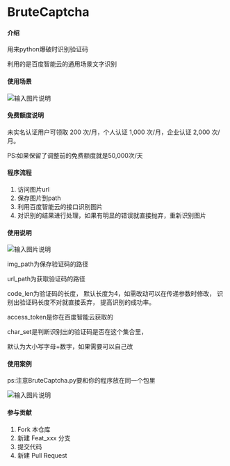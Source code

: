 # BruteCaptcha

#### 介绍

用来python爆破时识别验证码

利用的是百度智能云的通用场景文字识别


#### 使用场景

![输入图片说明](https://images.gitee.com/uploads/images/2021/1030/092956_564f52c5_9789316.png "屏幕截图.png")


#### 免费额度说明

未实名认证用户可领取 200 次/月，个人认证 1,000 次/月，企业认证 2,000 次/月。

PS:如果保留了调整前的免费额度就是50,000次/天


#### 程序流程

1.  访问图片url
2.  保存图片到path
3.  利用百度智能云的接口识别图片
4.  对识别的结果进行处理，如果有明显的错误就直接抛弃，重新识别图片


#### 使用说明
![输入图片说明](https://images.gitee.com/uploads/images/2021/1030/091833_9dc3fdb9_9789316.png "屏幕截图.png")

img_path为保存验证码的路径

url_path为获取验证码的路径

code_len为验证码的长度，
默认长度为4，如需改动可以在传递参数时修改，
识别出验证码长度不对就直接丢弃，
提高识别的成功率。

access_token是你在百度智能云获取的

char_set是判断识别出的验证码是否在这个集合里，

默认为大小写字母+数字，如果需要可以自己改

#### 使用案例

ps:注意BruteCaptcha.py要和你的程序放在同一个包里

![输入图片说明](https://images.gitee.com/uploads/images/2021/1030/092505_61149306_9789316.png "屏幕截图.png")

#### 参与贡献

1.  Fork 本仓库
2.  新建 Feat_xxx 分支
3.  提交代码
4.  新建 Pull Request



